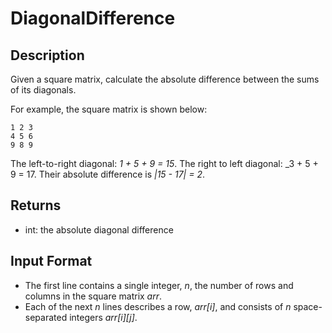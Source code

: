 # DiagonalDifference

## Description

Given a square matrix, calculate the absolute difference between the sums of its diagonals.

For example, the square matrix is shown below:
```
1 2 3
4 5 6
9 8 9  
```
The left-to-right diagonal: _1 + 5 + 9 = 15_. The right to left diagonal: _3 + 5 + 9 = 17. Their absolute difference is _|15 - 17| = 2_.

## Returns

- int: the absolute diagonal difference 

## Input Format

- The first line contains a single integer, _n_, the number of rows and columns in the square matrix _arr_.
- Each of the next _n_ lines describes a row, _arr[i]_, and consists of _n_ space-separated integers _arr[i][j]_.

